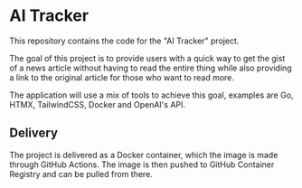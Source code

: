 # AI Tracker

This repository contains the code for the "AI Tracker" project. 

The goal of this project is to provide users with a quick way to get the gist of a news article without having to read the entire thing while also providing a link to the original article for those who want to read more.

The application will use a mix of tools to achieve this goal, examples are Go, HTMX, TailwindCSS, Docker and OpenAI's API.

## Delivery

The project is delivered as a Docker container, which the image is made through GitHub Actions. The image is then pushed to GitHub Container Registry and can be pulled from there.
